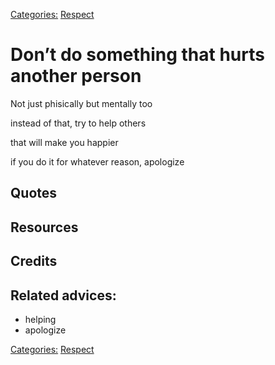 [Categories:](../Categories/index.md) [Respect](../Categories/Respect.md)
# Don’t do something that hurts another person

Not just phisically but mentally too

instead of that, try to help others

that will make you happier

if you do it for whatever reason, apologize

## Quotes

## Resources


## Credits

## Related advices:

- helping
- apologize

[Categories:](../Categories/index.md) [Respect](../Categories/Respect.md)